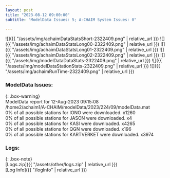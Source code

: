 ```yaml
---
layout: post
title: "2023-08-12 09:00:00"
subtitle: "ModelData Issues: 5; A-CHAIM System Issues: 0"

---
```


![]({{ "/assets/img/achaimDataStatsShort-2322409.png" | relative_url }})
![]({{ "/assets/img/achaimDataStatsLong00-2322409.png" | relative_url }})
![]({{ "/assets/img/achaimDataStatsLong01-2322409.png" | relative_url }})
![]({{ "/assets/img/achaimDataStatsLong02-2322409.png" | relative_url }})
![]({{ "/assets/img/modelDataDataStats-2322409.png" | relative_url }})
![]({{ "/assets/img/modelDataStationStats-2322409.png" | relative_url }})
![]({{ "/assets/img/achaimRunTime-2322409.png" | relative_url }})


### ModelData Issues:  
  
{: .box-warning}  
 ModelData report for 12-Aug-2023 09:15:08   
 /home2/achaim1/A-CHAIM/modelData/2023/224/09/modelData.mat   
 0% of all possible stations for IONO were downloaded. x1260   
 0% of all possible stations for JASON were downloaded. x4   
 0% of all possible stations for KASI were downloaded. x4265   
 0% of all possible stations for QGN were downloaded. x196   
 0% of all possible stations for KARTVERKET were downloaded. x3974   
  


### Logs:  
  
{: .box-note}  
[Logs.zip]({{ "/assets/other/logs.zip" | relative_url }})  
[Log Info]({{ "/logInfo" | relative_url }})  

